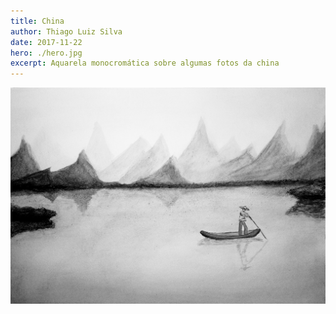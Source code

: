 ```yaml
---
title: China
author: Thiago Luiz Silva
date: 2017-11-22
hero: ./hero.jpg
excerpt: Aquarela monocromática sobre algumas fotos da china
---
```



<div className="Image__Small">
  <img
    src="./2017-11-22-china.jpeg"
    title="China"
    alt="Aquarela monocromática sobre algumas fotos da china"
  />
</div>
